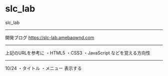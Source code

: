 # slc_lab
slc_lab

---
開発ブログ
https://slc-lab.amebaownd.com

---
上記のURLを参考に
・HTML5
・CSS3
・JavaScript
などを覚える方向性

---
10/24
・タイトル
・メニュー
表示する
